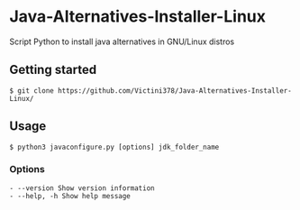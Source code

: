 # Java-Alternatives-Installer-Linux

Script Python to install java alternatives in GNU/Linux distros 

## Getting started
```
$ git clone https://github.com/Victini378/Java-Alternatives-Installer-Linux/
```
## Usage
```
$ python3 javaconfigure.py [options] jdk_folder_name
```
### Options
```
- --version Show version information
- --help, -h Show help message
```
